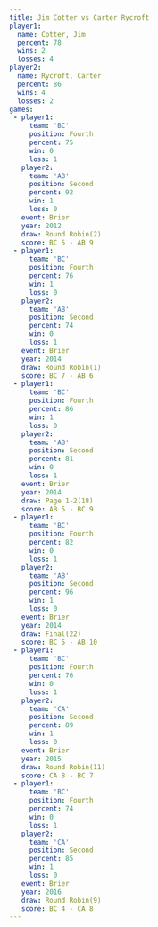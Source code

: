 ```yaml
---
title: Jim Cotter vs Carter Rycroft
player1:               
  name: Cotter, Jim    
  percent: 78          
  wins: 2              
  losses: 4            
player2:               
  name: Rycroft, Carter
  percent: 86          
  wins: 4              
  losses: 2            
games:
 - player1:          
     team: 'BC'      
     position: Fourth
     percent: 75     
     win: 0          
     loss: 1         
   player2:          
     team: 'AB'      
     position: Second
     percent: 92     
     win: 1          
     loss: 0         
   event: Brier        
   year: 2012          
   draw: Round Robin(2)
   score: BC 5 - AB 9  
 - player1:          
     team: 'BC'      
     position: Fourth
     percent: 76     
     win: 1          
     loss: 0         
   player2:          
     team: 'AB'      
     position: Second
     percent: 74     
     win: 0          
     loss: 1         
   event: Brier        
   year: 2014          
   draw: Round Robin(1)
   score: BC 7 - AB 6  
 - player1:          
     team: 'BC'      
     position: Fourth
     percent: 86     
     win: 1          
     loss: 0         
   player2:          
     team: 'AB'      
     position: Second
     percent: 81     
     win: 0          
     loss: 1         
   event: Brier      
   year: 2014        
   draw: Page 1-2(18)
   score: AB 5 - BC 9
 - player1:          
     team: 'BC'      
     position: Fourth
     percent: 82     
     win: 0          
     loss: 1         
   player2:          
     team: 'AB'      
     position: Second
     percent: 96     
     win: 1          
     loss: 0         
   event: Brier       
   year: 2014         
   draw: Final(22)    
   score: BC 5 - AB 10
 - player1:          
     team: 'BC'      
     position: Fourth
     percent: 76     
     win: 0          
     loss: 1         
   player2:          
     team: 'CA'      
     position: Second
     percent: 89     
     win: 1          
     loss: 0         
   event: Brier         
   year: 2015           
   draw: Round Robin(11)
   score: CA 8 - BC 7   
 - player1:          
     team: 'BC'      
     position: Fourth
     percent: 74     
     win: 0          
     loss: 1         
   player2:          
     team: 'CA'      
     position: Second
     percent: 85     
     win: 1          
     loss: 0         
   event: Brier        
   year: 2016          
   draw: Round Robin(9)
   score: BC 4 - CA 8  
---
```

